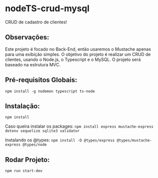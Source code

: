 # nodeTS-crud-mysql
CRUD de cadastro de clientes!

## Observações:
Este projeto é focado no Back-End, então usaremos o Mustache apenas para uma exibição simples.
O objetivo do projeto é realizar um CRUD de clientes, usando o Node.js, o Typescript e o MySQL.
O projeto será baseado na estrutura MVC.

## Pré-requisitos Globais:
`npm install -g nodemon typescript ts-node`

## Instalação:
`npm install`

Caso queira instalar os packages:
`npm install express mustache-express dotenv sequelize sqlite3 validator`

Instalando os @types:
`npm install -D @types/express @types/mustache-express @types/node`

## Rodar Projeto:
`npm run start-dev`